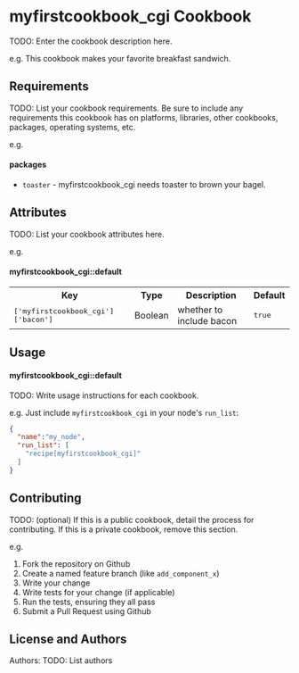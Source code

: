 myfirstcookbook_cgi Cookbook
============================
TODO: Enter the cookbook description here.

e.g.
This cookbook makes your favorite breakfast sandwich.

Requirements
------------
TODO: List your cookbook requirements. Be sure to include any requirements this cookbook has on platforms, libraries, other cookbooks, packages, operating systems, etc.

e.g.
#### packages
- `toaster` - myfirstcookbook_cgi needs toaster to brown your bagel.

Attributes
----------
TODO: List your cookbook attributes here.

e.g.
#### myfirstcookbook_cgi::default
<table>
  <tr>
    <th>Key</th>
    <th>Type</th>
    <th>Description</th>
    <th>Default</th>
  </tr>
  <tr>
    <td><tt>['myfirstcookbook_cgi']['bacon']</tt></td>
    <td>Boolean</td>
    <td>whether to include bacon</td>
    <td><tt>true</tt></td>
  </tr>
</table>

Usage
-----
#### myfirstcookbook_cgi::default
TODO: Write usage instructions for each cookbook.

e.g.
Just include `myfirstcookbook_cgi` in your node's `run_list`:

```json
{
  "name":"my_node",
  "run_list": [
    "recipe[myfirstcookbook_cgi]"
  ]
}
```

Contributing
------------
TODO: (optional) If this is a public cookbook, detail the process for contributing. If this is a private cookbook, remove this section.

e.g.
1. Fork the repository on Github
2. Create a named feature branch (like `add_component_x`)
3. Write your change
4. Write tests for your change (if applicable)
5. Run the tests, ensuring they all pass
6. Submit a Pull Request using Github

License and Authors
-------------------
Authors: TODO: List authors
